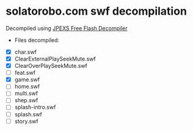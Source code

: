 # solatorobo.com swf decompilation

Decompiled using [JPEXS Free Flash Decompiler](https://github.com/jindrapetrik/jpexs-decompiler)

- Files decompiled:
- [x] char.swf
- [x] ClearExternalPlaySeekMute.swf
- [x] ClearOverPlaySeekMute.swf
- [ ] feat.swf
- [x] game.swf
- [ ] home.swf
- [ ] multi.swf
- [ ] shep.swf
- [ ] splash-intro.swf
- [ ] splash.swf
- [ ] story.swf
